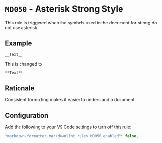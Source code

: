# `MD050` - Asterisk Strong Style

This rule is triggered when the symbols used in the document for strong do not use asterisk.

## Example

```markdown
__Text__
```

This is changed to

```markdown
**Text**
```

## Rationale

Consistent formatting makes it easier to understand a document.

## Configuration

Add the following to your VS Code settings to turn off this rule:

```typescript
"markdown-formatter.markdownlint_rules.MD050.enabled": false,
```
